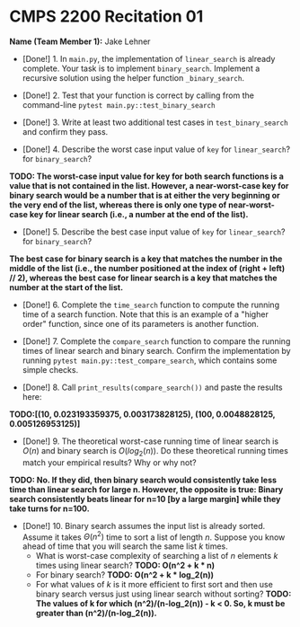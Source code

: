 # CMPS 2200  Recitation 01

**Name (Team Member 1):** Jake Lehner  

- [Done!] 1. In `main.py`, the implementation of `linear_search` is already complete. Your task is to implement `binary_search`. Implement a recursive solution using the helper function `_binary_search`. 

- [Done!] 2. Test that your function is correct by calling from the command-line `pytest main.py::test_binary_search`

- [Done!] 3. Write at least two additional test cases in `test_binary_search` and confirm they pass.

- [Done!] 4. Describe the worst case input value of `key` for `linear_search`? for `binary_search`? 

**TODO: The worst-case input value for key for both search functions is a value that is not contained in the list. However, a near-worst-case key for binary search would be a number that is at either the very beginning or the very end of the list, whereas there is only one type of near-worst-case key for linear search (i.e., a number at the end of the list).**

- [Done!] 5. Describe the best case input value of `key` for `linear_search`? for `binary_search`? 

**The best case for binary search is a key that matches the number in the middle of the list (i.e., the number positioned at the index of (right + left) // 2), whereas the best case for linear search is a key that matches the number at the start of the list.**

- [Done!] 6. Complete the `time_search` function to compute the running time of a search function. Note that this is an example of a "higher order" function, since one of its parameters is another function.

- [Done!] 7. Complete the `compare_search` function to compare the running times of linear search and binary search. Confirm the implementation by running `pytest main.py::test_compare_search`, which contains some simple checks.

- [Done!] 8. Call `print_results(compare_search())` and paste the results here:

**TODO:[(10, 0.023193359375, 0.003173828125), (100, 0.0048828125, 0.005126953125)]**

- [Done!] 9. The theoretical worst-case running time of linear search is $O(n)$ and binary search is $O(log_2(n))$. Do these theoretical running times match your empirical results? Why or why not?

**TODO: No. If they did, then binary search would consistently take less time than linear search for large n. However, the opposite is true: Binary search consistently beats linear for n=10 [by a large margin] while they take turns for n=100.**

- [Done!] 10. Binary search assumes the input list is already sorted. Assume it takes $\Theta(n^2)$ time to sort a list of length $n$. Suppose you know ahead of time that you will search the same list $k$ times. 
  + What is worst-case complexity of searching a list of $n$ elements $k$ times using linear search? **TODO: O(n^2 + k * n)**
  + For binary search? **TODO: O(n^2 + k * log_2(n))**
  + For what values of $k$ is it more efficient to first sort and then use binary search versus just using linear search without sorting? **TODO: The values of k for which (n^2)/(n-log_2(n)) - k < 0. So, k must be greater than (n^2)/(n-log_2(n)).**

